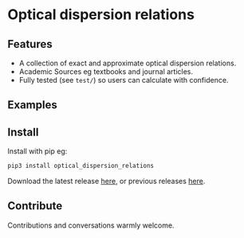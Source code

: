 # Optical dispersion relations

## Features

* A collection of exact and approximate optical dispersion relations.
* Academic Sources eg textbooks and journal articles.
* Fully tested (see `test/`) so users can calculate with confidence.

## Examples

## Install

Install with pip eg:

```sh
pip3 install optical_dispersion_relations
```

Download the latest release [here](https://github.com/g-duff/optical_dispersion_relations/releases/latest), or previous releases [here](https://github.com/g-duff/optical_dispersion_relations/releases).

## Contribute

Contributions and conversations warmly welcome.

